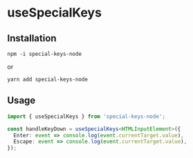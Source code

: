 useSpecialKeys
==============

Installation
------------

```
npm -i special-keys-node
```
or
```
yarn add special-keys-node
```

Usage
-----

```typescript
import { useSpecialKeys } from 'special-keys-node';

const handleKeyDown = useSpecialKeys<HTMLInputElement>({
  Enter: event => console.log(event.currentTarget.value),
  Escape: event => console.log(event.currentTarget.value),
});
```
